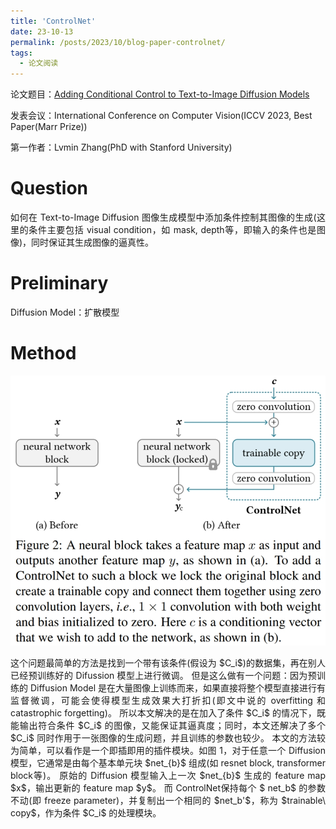 ```yaml
---
title: 'ControlNet'
date: 23-10-13
permalink: /posts/2023/10/blog-paper-controlnet/
tags:
  - 论文阅读
---
```


<p style="text-align:justify; text-justify:inter-ideograph;"> 论文题目：<a href="https://openaccess.thecvf.com/content/ICCV2023/html/Zhang_Adding_Conditional_Control_to_Text-to-Image_Diffusion_Models_ICCV_2023_paper.html" target="_blank" title="ControlNet">Adding Conditional Control to Text-to-Image Diffusion Models</a></p>

发表会议：International Conference on Computer Vision(ICCV 2023, Best Paper(Marr Prize))

第一作者：Lvmin Zhang(PhD with Stanford University)

Question
===
<p style="text-align:justify; text-justify:inter-ideograph;"> 如何在 Text-to-Image Diffusion 图像生成模型中添加条件控制其图像的生成(这里的条件主要包括 visual condition，如 mask, depth等，即输入的条件也是图像)，同时保证其生成图像的逼真性。 </p>

Preliminary
===
<p style="text-align:justify; text-justify:inter-ideograph;"> Diffusion Model：扩散模型 </p>

Method
===

![ControlNet Architecture](/images/paper_ControlNet.png)

<p style="text-align:justify; text-justify:inter-ideograph;"> 这个问题最简单的方法是找到一个带有该条件(假设为 $C_i$)的数据集，再在别人已经预训练好的 Difussion 模型上进行微调。
但是这么做有一个问题：因为预训练的 Diffusion Model 是在大量图像上训练而来，如果直接将整个模型直接进行有监督微调，可能会使得模型生成效果大打折扣(即文中说的 overfitting 和 catastrophic forgetting)。
所以本文解决的是在加入了条件 $C_i$ 的情况下，既能输出符合条件 $C_i$ 的图像，又能保证其逼真度；同时，本文还解决了多个 $C_i$ 同时作用于一张图像的生成问题，并且训练的参数也较少。
本文的方法较为简单，可以看作是一个即插即用的插件模块。如图 1，对于任意一个 Diffusion 模型，它通常是由每个基本单元块 $net_{b}$ 组成(如 resnet block, transformer block等)。
原始的 Diffusion 模型输入上一次 $net_{b}$ 生成的 feature map $x$，输出更新的 feature map $y$。
而 ControlNet保持每个 $ net_b$ 的参数不动(即 freeze parameter)，并复制出一个相同的 $net_b'$，称为 $trainable\ copy$，作为条件 $C_i$ 的处理模块。
</p>